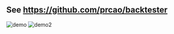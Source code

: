 ## See https://github.com/prcao/backtester

![demo](https://i.ibb.co/S3gBwgs/image.png)
![demo2](https://i.ibb.co/cDXTqXW/image.png)
